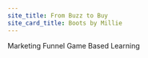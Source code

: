 ```yaml
---
site_title: From Buzz to Buy
site_card_title: Boots by Millie
---
```




Marketing Funnel Game Based Learning

